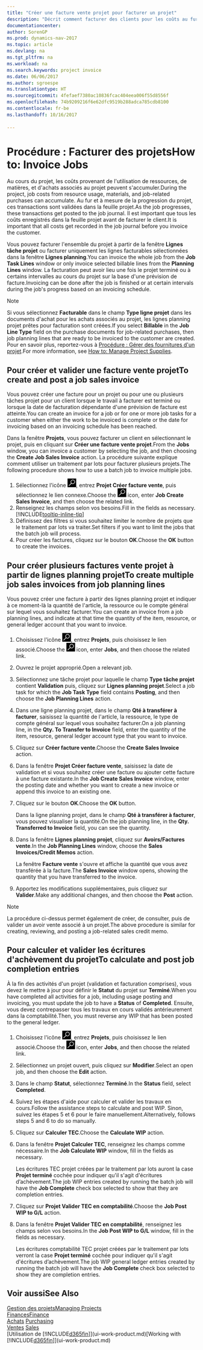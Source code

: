 ```yaml
---
title: "Créer une facture vente projet pour facturer un projet"
description: "Décrit comment facturer des clients pour les coûts au fur et à mesure de l'avancée du projet."
documentationcenter: 
author: SorenGP
ms.prod: dynamics-nav-2017
ms.topic: article
ms.devlang: na
ms.tgt_pltfrm: na
ms.workload: na
ms.search.keywords: project invoice
ms.date: 06/06/2017
ms.author: sgroespe
ms.translationtype: HT
ms.sourcegitcommit: 4fefaef7380ac10836fcac404eea006f55d8556f
ms.openlocfilehash: 74b9209216f6e62dfc9519b288adca785cdb8100
ms.contentlocale: fr-be
ms.lasthandoff: 10/16/2017

---
```

# <a name="how-to-invoice-jobs"></a><span data-ttu-id="6076a-103">Procédure : Facturer des projets</span><span class="sxs-lookup"><span data-stu-id="6076a-103">How to: Invoice Jobs</span></span>
<span data-ttu-id="6076a-104">Au cours du projet, les coûts provenant de l'utilisation de ressources, de matières, et d'achats associés au projet peuvent s'accumuler.</span><span class="sxs-lookup"><span data-stu-id="6076a-104">During the project, job costs from resource usage, materials, and job-related purchases can accumulate.</span></span> <span data-ttu-id="6076a-105">Au fur et à mesure de la progression du projet, ces transactions sont validées dans la feuille projet.</span><span class="sxs-lookup"><span data-stu-id="6076a-105">As the job progresses, these transactions get posted to the job journal.</span></span> <span data-ttu-id="6076a-106">Il est important que tous les coûts enregistrés dans la feuille projet avant de facturer le client.</span><span class="sxs-lookup"><span data-stu-id="6076a-106">It is important that all costs get recorded in the job journal before you invoice the customer.</span></span>

<span data-ttu-id="6076a-107">Vous pouvez facturer l'ensemble du projet à partir de la fenêtre **Lignes tâche projet** ou facturer uniquement les lignes facturables sélectionnées dans la fenêtre **Lignes planning**.</span><span class="sxs-lookup"><span data-stu-id="6076a-107">You can invoice the whole job from the **Job Task Lines** window or only invoice selected billable lines from the **Planning Lines** window.</span></span> <span data-ttu-id="6076a-108">La facturation peut avoir lieu une fois le projet terminé ou à certains intervalles au cours du projet sur la base d'une prévision de facture.</span><span class="sxs-lookup"><span data-stu-id="6076a-108">Invoicing can be done after the job is finished or at certain intervals during the job's progress based on an invoicing schedule.</span></span>

> [!NOTE]  
>   <span data-ttu-id="6076a-109">Si vous sélectionnez **Facturable** dans le champ **Type ligne projet** dans les documents d'achat pour les achats associés au projet, les lignes planning projet prêtes pour facturation sont créées.</span><span class="sxs-lookup"><span data-stu-id="6076a-109">If you select **Billable** in the **Job Line Type** field on the purchase documents for job-related purchases, then job planning lines that are ready to be invoiced to the customer are created.</span></span> <span data-ttu-id="6076a-110">Pour en savoir plus, reportez-vous à [Procédure : Gérer des fournitures d'un projet](projects-how-manage-project-supplies.md).</span><span class="sxs-lookup"><span data-stu-id="6076a-110">For more information, see [How to: Manage Project Supplies](projects-how-manage-project-supplies.md).</span></span>

## <a name="to-create-and-post-a-job-sales-invoice"></a><span data-ttu-id="6076a-111">Pour créer et valider une facture vente projet</span><span class="sxs-lookup"><span data-stu-id="6076a-111">To create and post a job sales invoice</span></span>
<span data-ttu-id="6076a-112">Vous pouvez créer une facture pour un projet ou pour une ou plusieurs tâches projet pour un client lorsque le travail à facturer est terminé ou lorsque la date de facturation dépendante d'une prévision de facture est atteinte.</span><span class="sxs-lookup"><span data-stu-id="6076a-112">You can create an invoice for a job or for one or more job tasks for a customer when either the work to be invoiced is complete or the date for invoicing based on an invoicing schedule has been reached.</span></span>

<span data-ttu-id="6076a-113">Dans la fenêtre **Projets**, vous pouvez facturer un client en sélectionnant le projet, puis en cliquant sur **Créer une facture vente projet**.</span><span class="sxs-lookup"><span data-stu-id="6076a-113">From the **Jobs** window, you can invoice a customer by selecting the job, and then choosing the **Create Job Sales Invoice** action.</span></span> <span data-ttu-id="6076a-114">La procédure suivante explique comment utiliser un traitement par lots pour facturer plusieurs projets.</span><span class="sxs-lookup"><span data-stu-id="6076a-114">The following procedure shows how to use a batch job to invoice multiple jobs.</span></span>  

1. <span data-ttu-id="6076a-115">Sélectionnez l'icône ![Page ou état pour la recherche](media/ui-search/search_small.png "Page ou état pour la recherche"), entrez **Projet Créer facture vente**, puis sélectionnez le lien connexe.</span><span class="sxs-lookup"><span data-stu-id="6076a-115">Choose the ![Search for Page or Report](media/ui-search/search_small.png "Search for Page or Report icon") icon, enter **Job Create Sales Invoice**, and then choose the related link.</span></span>  
2. <span data-ttu-id="6076a-116">Renseignez les champs selon vos besoins.</span><span class="sxs-lookup"><span data-stu-id="6076a-116">Fill in the fields as necessary.</span></span> [!INCLUDE[tooltip-inline-tip](includes/tooltip-inline-tip_md.md)]
3. <span data-ttu-id="6076a-117">Définissez des filtres si vous souhaitez limiter le nombre de projets que le traitement par lots va traiter.</span><span class="sxs-lookup"><span data-stu-id="6076a-117">Set filters if you want to limit the jobs that the batch job will process.</span></span>
4. <span data-ttu-id="6076a-118">Pour créer les factures, cliquez sur le bouton **OK**.</span><span class="sxs-lookup"><span data-stu-id="6076a-118">Choose the **OK** button to create the invoices.</span></span>  

## <a name="to-create-multiple-job-sales-invoices-from-job-planning-lines"></a><span data-ttu-id="6076a-119">Pour créer plusieurs factures vente projet à partir de lignes planning projet</span><span class="sxs-lookup"><span data-stu-id="6076a-119">To create multiple job sales invoices from job planning lines</span></span>
<span data-ttu-id="6076a-120">Vous pouvez créer une facture à partir des lignes planning projet et indiquer à ce moment-là la quantité de l'article, la ressource ou le compte général sur lequel vous souhaitez facturer.</span><span class="sxs-lookup"><span data-stu-id="6076a-120">You can create an invoice from a job planning lines, and indicate at that time the quantity of the item, resource, or general ledger account that you want to invoice.</span></span>

1. <span data-ttu-id="6076a-121">Choisissez l'icône ![Page ou état pour la recherche](media/ui-search/search_small.png "Page ou état pour la recherche"), entrez **Projets**, puis choisissez le lien associé.</span><span class="sxs-lookup"><span data-stu-id="6076a-121">Choose the ![Search for Page or Report](media/ui-search/search_small.png "Search for Page or Report icon") icon, enter **Jobs**, and then choose the related link.</span></span>
2. <span data-ttu-id="6076a-122">Ouvrez le projet approprié.</span><span class="sxs-lookup"><span data-stu-id="6076a-122">Open a relevant job.</span></span>
3. <span data-ttu-id="6076a-123">Sélectionnez une tâche projet pour laquelle le champ **Type tâche projet** contient **Validation** puis, cliquez sur **Lignes planning projet**.</span><span class="sxs-lookup"><span data-stu-id="6076a-123">Select a job task for which the **Job Task Type** field contains **Posting**, and then choose the **Job Planning Lines** action.</span></span>  
4. <span data-ttu-id="6076a-124">Dans une ligne planning projet, dans le champ **Qté à transférer à facturer**, saisissez la quantité de l'article, la ressource, le type de compte général sur lequel vous souhaitez facturer.</span><span class="sxs-lookup"><span data-stu-id="6076a-124">On a job planning line, in the **Qty. To Transfer to Invoice** field, enter the quantity of the item, resource, general ledger account type that you want to invoice.</span></span>  
5. <span data-ttu-id="6076a-125">Cliquez sur **Créer facture vente**.</span><span class="sxs-lookup"><span data-stu-id="6076a-125">Choose the **Create Sales Invoice** action.</span></span>
6. <span data-ttu-id="6076a-126">Dans la fenêtre **Projet Créer facture vente**, saisissez la date de validation et si vous souhaitez créer une facture ou ajouter cette facture à une facture existante.</span><span class="sxs-lookup"><span data-stu-id="6076a-126">In the **Job Create Sales Invoice** window, enter the posting date and whether you want to create a new invoice or append this invoice to an existing one.</span></span>
7. <span data-ttu-id="6076a-127">Cliquez sur le bouton **OK**.</span><span class="sxs-lookup"><span data-stu-id="6076a-127">Choose the **OK** button.</span></span>  

    <span data-ttu-id="6076a-128">Dans la ligne planning projet, dans le champ **Qté à transférer à facturer**, vous pouvez visualiser la quantité.</span><span class="sxs-lookup"><span data-stu-id="6076a-128">On the job planning line, in the **Qty. Transferred to Invoice** field, you can see the quantity.</span></span>
8. <span data-ttu-id="6076a-129">Dans la fenêtre **Lignes planning projet**, cliquez sur **Avoirs/Factures vente**.</span><span class="sxs-lookup"><span data-stu-id="6076a-129">In the **Job Planning Lines** window, choose the **Sales Invoices/Credit Memos** action.</span></span>

    <span data-ttu-id="6076a-130">La fenêtre **Facture vente** s'ouvre et affiche la quantité que vous avez transférée à la facture.</span><span class="sxs-lookup"><span data-stu-id="6076a-130">The **Sales Invoice** window opens, showing the quantity that you have transferred to the invoice.</span></span>  
9. <span data-ttu-id="6076a-131">Apportez les modifications supplémentaires, puis cliquez sur **Valider**.</span><span class="sxs-lookup"><span data-stu-id="6076a-131">Make any additional changes, and then choose the **Post** action.</span></span>

> [!NOTE]  
>   <span data-ttu-id="6076a-132">La procédure ci-dessus permet également de créer, de consulter, puis de valider un avoir vente associé à un projet.</span><span class="sxs-lookup"><span data-stu-id="6076a-132">The above procedure is similar for creating, reviewing, and posting a job-related sales credit memo.</span></span>

## <a name="to-calculate-and-post-job-completion-entries"></a><span data-ttu-id="6076a-133">Pour calculer et valider les écritures d'achèvement du projet</span><span class="sxs-lookup"><span data-stu-id="6076a-133">To calculate and post job completion entries</span></span>
<span data-ttu-id="6076a-134">À la fin des activités d'un projet (validation et facturation comprises), vous devez le mettre à jour pour définir le **Statut** du projet sur **Terminé**.</span><span class="sxs-lookup"><span data-stu-id="6076a-134">When you have completed all activities for a job, including usage posting and invoicing, you must update the job to have a **Status** of **Completed**.</span></span> <span data-ttu-id="6076a-135">Ensuite, vous devez contrepasser tous les travaux en cours validés antérieurement dans la comptabilité.</span><span class="sxs-lookup"><span data-stu-id="6076a-135">Then, you must reverse any WIP that has been posted to the general ledger.</span></span>

1. <span data-ttu-id="6076a-136">Choisissez l'icône ![Page ou état pour la recherche](media/ui-search/search_small.png "Page ou état pour la recherche"), entrez **Projets**, puis choisissez le lien associé.</span><span class="sxs-lookup"><span data-stu-id="6076a-136">Choose the ![Search for Page or Report](media/ui-search/search_small.png "Search for Page or Report icon") icon, enter **Jobs**, and then choose the related link.</span></span>  
2. <span data-ttu-id="6076a-137">Sélectionnez un projet ouvert, puis cliquez sur **Modifier**.</span><span class="sxs-lookup"><span data-stu-id="6076a-137">Select an open job, and then choose the **Edit** action.</span></span>
3. <span data-ttu-id="6076a-138">Dans le champ **Statut**, sélectionnez **Terminé**.</span><span class="sxs-lookup"><span data-stu-id="6076a-138">In the **Status** field, select **Completed**.</span></span>
4. <span data-ttu-id="6076a-139">Suivez les étapes d'aide pour calculer et valider les travaux en cours.</span><span class="sxs-lookup"><span data-stu-id="6076a-139">Follow the assistance steps to calculate and post WIP.</span></span> <span data-ttu-id="6076a-140">Sinon, suivez les étapes 5 et 6 pour le faire manuellement.</span><span class="sxs-lookup"><span data-stu-id="6076a-140">Alternatively, follows steps 5 and 6 to do so manually.</span></span>  
5. <span data-ttu-id="6076a-141">Cliquez sur **Calculer TEC**.</span><span class="sxs-lookup"><span data-stu-id="6076a-141">Choose the **Calculate WIP** action.</span></span>
6. <span data-ttu-id="6076a-142">Dans la fenêtre **Projet Calculer TEC**, renseignez les champs comme nécessaire.</span><span class="sxs-lookup"><span data-stu-id="6076a-142">In the **Job Calculate WIP** window, fill in the fields as necessary.</span></span>  

     <span data-ttu-id="6076a-143">Les écritures TEC projet créées par le traitement par lots auront la case **Projet terminé** cochée pour indiquer qu'il s'agit d'écritures d’achèvement.</span><span class="sxs-lookup"><span data-stu-id="6076a-143">The job WIP entries created by running the batch job will have the **Job Complete** check box selected to show that they are completion entries.</span></span>  
7. <span data-ttu-id="6076a-144">Cliquez sur **Projet Valider TEC en comptabilité**.</span><span class="sxs-lookup"><span data-stu-id="6076a-144">Choose the **Job Post WIP to G/L** action.</span></span>
8. <span data-ttu-id="6076a-145">Dans la fenêtre **Projet Valider TEC en comptabilité**, renseignez les champs selon vos besoins.</span><span class="sxs-lookup"><span data-stu-id="6076a-145">In the **Job Post WIP to G/L** window, fill in the fields as necessary.</span></span>  

     <span data-ttu-id="6076a-146">Les écritures comptabilité TEC projet créées par le traitement par lots verront la case **Projet terminé** cochée pour indiquer qu'il s'agit d'écritures d’achèvement.</span><span class="sxs-lookup"><span data-stu-id="6076a-146">The job WIP general ledger entries created by running the batch job will have the **Job Complete** check box selected to show they are completion entries.</span></span>

## <a name="see-also"></a><span data-ttu-id="6076a-147">Voir aussi</span><span class="sxs-lookup"><span data-stu-id="6076a-147">See Also</span></span>
[<span data-ttu-id="6076a-148">Gestion des projets</span><span class="sxs-lookup"><span data-stu-id="6076a-148">Managing Projects</span></span>](projects-manage-projects.md)  
[<span data-ttu-id="6076a-149">Finances</span><span class="sxs-lookup"><span data-stu-id="6076a-149">Finance</span></span>](finance.md)  
<span data-ttu-id="6076a-150">[Achats](purchasing-manage-purchasing.md)       </span><span class="sxs-lookup"><span data-stu-id="6076a-150">[Purchasing](purchasing-manage-purchasing.md)       </span></span>  
<span data-ttu-id="6076a-151">[Ventes](sales-manage-sales.md)    </span><span class="sxs-lookup"><span data-stu-id="6076a-151">[Sales](sales-manage-sales.md)    </span></span>  
<span data-ttu-id="6076a-152">[Utilisation de [!INCLUDE[d365fin](includes/d365fin_md.md)]](ui-work-product.md)</span><span class="sxs-lookup"><span data-stu-id="6076a-152">[Working with [!INCLUDE[d365fin](includes/d365fin_md.md)]](ui-work-product.md)</span></span>  

